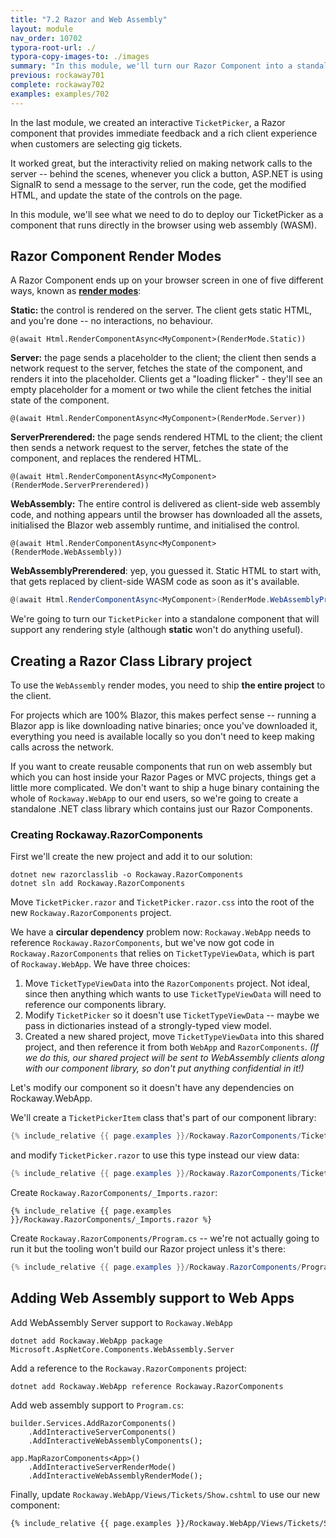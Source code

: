 ```yaml
---
title: "7.2 Razor and Web Assembly"
layout: module
nav_order: 10702
typora-root-url: ./
typora-copy-images-to: ./images
summary: "In this module, we'll turn our Razor Component into a standalone project which we can deploy using Blazor and web assembly to create interactive controls which don't rely on a network connection."
previous: rockaway701
complete: rockaway702
examples: examples/702
---
```


In the last module, we created an interactive `TicketPicker`, a Razor component that provides immediate feedback and a rich client experience when customers are selecting gig tickets.

It worked great, but the interactivity relied on making network calls to the server -- behind the scenes, whenever you click a button, ASP.NET is using SignalR to send a message to the server, run the code, get the modified HTML, and update the state of the controls on the page.

In this module, we'll see what we need to do to deploy our TicketPicker as a component that runs directly in the browser using web assembly (WASM).

## Razor Component Render Modes

A Razor Component ends up on your browser screen in one of five different ways, known as **[render modes](https://learn.microsoft.com/en-us/aspnet/core/blazor/components/render-modes?view=aspnetcore-8.0)**:

**Static:** the control is rendered on the server. The client gets static HTML, and you're done -- no interactions, no behaviour.

```
@(await Html.RenderComponentAsync<MyComponent>(RenderMode.Static))
```

**Server:** the page sends a placeholder to the client; the client then sends a network request to the server, fetches the state of the component, and renders it into the placeholder. Clients get a "loading flicker" - they'll see an empty placeholder for a moment or two while the client fetches the initial state of the component.


```
@(await Html.RenderComponentAsync<MyComponent>(RenderMode.Server))
```

**ServerPrerendered:** the page sends rendered HTML to the client; the client then sends a network request to the server, fetches the state of the component, and replaces the rendered HTML.

```
@(await Html.RenderComponentAsync<MyComponent>(RenderMode.ServerPrerendered))
```

**WebAssembly:** The entire control is delivered as client-side web assembly code, and nothing appears until the browser has downloaded all the assets, initialised the Blazor web assembly runtime, and initialised the control.

```
@(await Html.RenderComponentAsync<MyComponent>(RenderMode.WebAssembly))
```

**WebAssemblyPrerendered**: yep, you guessed it. Static HTML to start with, that gets replaced by client-side WASM code as soon as it's available.

```csharp
@(await Html.RenderComponentAsync<MyComponent>(RenderMode.WebAssemblyPrerendered))
```

We're going to turn our `TicketPicker` into a standalone component that will support any rendering style (although **static** won't do anything useful).

## Creating a Razor Class Library project

To use the `WebAssembly` render modes, you need to ship **the entire project** to the client.

For projects which are 100% Blazor, this makes perfect sense -- running a Blazor app is like downloading native binaries; once you've downloaded it, everything you need is available locally so you don't need to keep making calls across the network.

If you want to create reusable components that run on web assembly but which you can host inside your Razor Pages or MVC projects, things get a little more complicated. We don't want to ship a huge binary containing the whole of `Rockaway.WebApp` to our end users, so we're going to create a standalone .NET class library which contains just our Razor Components.
### Creating Rockaway.RazorComponents

First we'll create the new project and add it to our solution:

``` dotnetcli
dotnet new razorclasslib -o Rockaway.RazorComponents
dotnet sln add Rockaway.RazorComponents
```

Move `TicketPicker.razor` and `TicketPicker.razor.css` into the root of the new `Rockaway.RazorComponents` project.

We have a **circular dependency** problem now: `Rockaway.WebApp` needs to reference `Rockaway.RazorComponents`, but we've now got code in `Rockaway.RazorComponents` that relies on `TicketTypeViewData`, which is part of `Rockaway.WebApp`. We have three choices:

1. Move `TicketTypeViewData` into the `RazorComponents` project. Not ideal, since then anything which wants to use `TicketTypeViewData` will need to reference our components library.
2. Modify `TicketPicker` so it doesn't use `TicketTypeViewData` -- maybe we pass in dictionaries instead of a strongly-typed view model.
3. Created a new shared project, move  `TicketTypeViewData` into this shared project, and then reference it from both `WebApp` and `RazorComponents`. *(If we do this, our shared project will be sent to WebAssembly clients along with our component library, so don't put anything confidential in it!)*

Let's modify our component so it doesn't have any dependencies on Rockaway.WebApp.

We'll create a `TicketPickerItem` class that's part of our component library:

```csharp
{% include_relative {{ page.examples }}/Rockaway.RazorComponents/TicketPickerItem.cs %}
```

and modify `TicketPicker.razor` to use this type instead our view data:

```csharp
{% include_relative {{ page.examples }}/Rockaway.RazorComponents/TicketPicker.razor %}
```

Create `Rockaway.RazorComponents/_Imports.razor`:

```
{% include_relative {{ page.examples }}/Rockaway.RazorComponents/_Imports.razor %}
```

Create `Rockaway.RazorComponents/Program.cs` -- we're not actually going to run it but the tooling won't build our Razor project unless it's there:

```csharp
{% include_relative {{ page.examples }}/Rockaway.RazorComponents/Program.cs %}
```

## Adding Web Assembly support to Web Apps

Add WebAssembly Server support to `Rockaway.WebApp`

```dotnetcli
dotnet add Rockaway.WebApp package Microsoft.AspNetCore.Components.WebAssembly.Server
```

Add a reference to the `Rockaway.RazorComponents` project:

```
dotnet add Rockaway.WebApp reference Rockaway.RazorComponents
```

Add web assembly support to `Program.cs`:

```
builder.Services.AddRazorComponents()
	.AddInteractiveServerComponents()
	.AddInteractiveWebAssemblyComponents();
```

```
app.MapRazorComponents<App>()
	.AddInteractiveServerRenderMode()
	.AddInteractiveWebAssemblyRenderMode();
```

Finally, update `Rockaway.WebApp/Views/Tickets/Show.cshtml` to use our new component:

```html
{% include_relative {{ page.examples }}/Rockaway.WebApp/Views/Tickets/Show.cshtml %}
```







